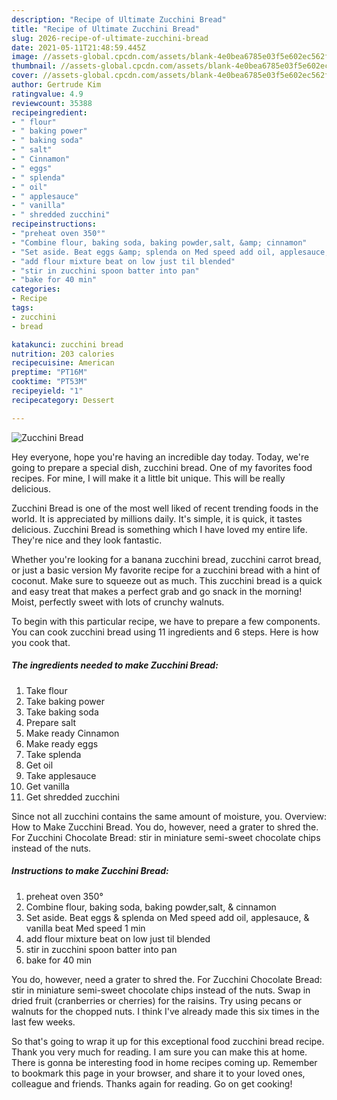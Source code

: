 ```yaml
---
description: "Recipe of Ultimate Zucchini Bread"
title: "Recipe of Ultimate Zucchini Bread"
slug: 2026-recipe-of-ultimate-zucchini-bread
date: 2021-05-11T21:48:59.445Z
image: //assets-global.cpcdn.com/assets/blank-4e0bea6785e03f5e602ec562f230caae08da540cada707380b4fe1bbebba43da.png
thumbnail: //assets-global.cpcdn.com/assets/blank-4e0bea6785e03f5e602ec562f230caae08da540cada707380b4fe1bbebba43da.png
cover: //assets-global.cpcdn.com/assets/blank-4e0bea6785e03f5e602ec562f230caae08da540cada707380b4fe1bbebba43da.png
author: Gertrude Kim
ratingvalue: 4.9
reviewcount: 35388
recipeingredient:
- " flour"
- " baking power"
- " baking soda"
- " salt"
- " Cinnamon"
- " eggs"
- " splenda"
- " oil"
- " applesauce"
- " vanilla"
- " shredded zucchini"
recipeinstructions:
- "preheat oven 350°"
- "Combine flour, baking soda, baking powder,salt, &amp; cinnamon"
- "Set aside. Beat eggs &amp; splenda on Med speed add oil, applesauce, &amp; vanilla beat Med speed 1 min"
- "add flour mixture beat on low just til blended"
- "stir in zucchini spoon batter into pan"
- "bake for 40 min"
categories:
- Recipe
tags:
- zucchini
- bread

katakunci: zucchini bread 
nutrition: 203 calories
recipecuisine: American
preptime: "PT16M"
cooktime: "PT53M"
recipeyield: "1"
recipecategory: Dessert

---
```



![Zucchini Bread](//assets-global.cpcdn.com/assets/blank-4e0bea6785e03f5e602ec562f230caae08da540cada707380b4fe1bbebba43da.png)

Hey everyone, hope you're having an incredible day today. Today, we're going to prepare a special dish, zucchini bread. One of my favorites food recipes. For mine, I will make it a little bit unique. This will be really delicious.

Zucchini Bread is one of the most well liked of recent trending foods in the world. It is appreciated by millions daily. It's simple, it is quick, it tastes delicious. Zucchini Bread is something which I have loved my entire life. They're nice and they look fantastic.

Whether you&#39;re looking for a banana zucchini bread, zucchini carrot bread, or just a basic version My favorite recipe for a zucchini bread with a hint of coconut. Make sure to squeeze out as much. This zucchini bread is a quick and easy treat that makes a perfect grab and go snack in the morning! Moist, perfectly sweet with lots of crunchy walnuts.


To begin with this particular recipe, we have to prepare a few components. You can cook zucchini bread using 11 ingredients and 6 steps. Here is how you cook that.

<!--inarticleads1-->

##### The ingredients needed to make Zucchini Bread:

1. Take  flour
1. Take  baking power
1. Take  baking soda
1. Prepare  salt
1. Make ready  Cinnamon
1. Make ready  eggs
1. Take  splenda
1. Get  oil
1. Take  applesauce
1. Get  vanilla
1. Get  shredded zucchini


Since not all zucchini contains the same amount of moisture, you. Overview: How to Make Zucchini Bread. You do, however, need a grater to shred the. For Zucchini Chocolate Bread: stir in miniature semi-sweet chocolate chips instead of the nuts. 

<!--inarticleads2-->

##### Instructions to make Zucchini Bread:

1. preheat oven 350°
1. Combine flour, baking soda, baking powder,salt, &amp; cinnamon
1. Set aside. Beat eggs &amp; splenda on Med speed add oil, applesauce, &amp; vanilla beat Med speed 1 min
1. add flour mixture beat on low just til blended
1. stir in zucchini spoon batter into pan
1. bake for 40 min


You do, however, need a grater to shred the. For Zucchini Chocolate Bread: stir in miniature semi-sweet chocolate chips instead of the nuts. Swap in dried fruit (cranberries or cherries) for the raisins. Try using pecans or walnuts for the chopped nuts. I think I&#39;ve already made this six times in the last few weeks. 

So that's going to wrap it up for this exceptional food zucchini bread recipe. Thank you very much for reading. I am sure you can make this at home. There is gonna be interesting food in home recipes coming up. Remember to bookmark this page in your browser, and share it to your loved ones, colleague and friends. Thanks again for reading. Go on get cooking!

